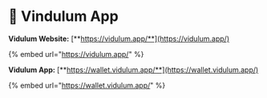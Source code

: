 # 📎 Vindulum App

**Vidulum Website:** [**https://vidulum.app/**](https://vidulum.app/)

{% embed url="https://vidulum.app/" %}

**Vidulum App:** [**https://wallet.vidulum.app/**](https://wallet.vidulum.app/)

{% embed url="https://wallet.vidulum.app/" %}


